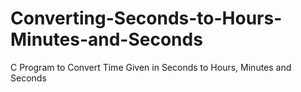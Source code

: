 # Converting-Seconds-to-Hours-Minutes-and-Seconds
C Program to Convert Time Given in Seconds to Hours, Minutes and Seconds

